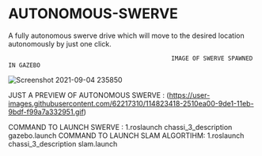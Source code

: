 # AUTONOMOUS-SWERVE
A fully autonomous swerve drive which will move to the desired location autonomously by just one click.

                                                  IMAGE OF SWERVE SPAWNED IN GAZEBO
   ![Screenshot 2021-09-04 235850](https://user-images.githubusercontent.com/62217310/132104621-ac89da57-bff2-4f25-a65b-96ddad2e9af1.jpg)







JUST A PREVIEW OF AUTONOMOUS SWERVE :
(https://user-images.githubusercontent.com/62217310/114823418-2510ea00-9de1-11eb-9bdf-f99a7a332951.gif)

COMMAND TO LAUNCH SWERVE :
 1.roslaunch chassi_3_description gazebo.launch
COMMAND TO LAUNCH SLAM ALGORTIHM:
 1.roslaunch chassi_3_description slam.launch
